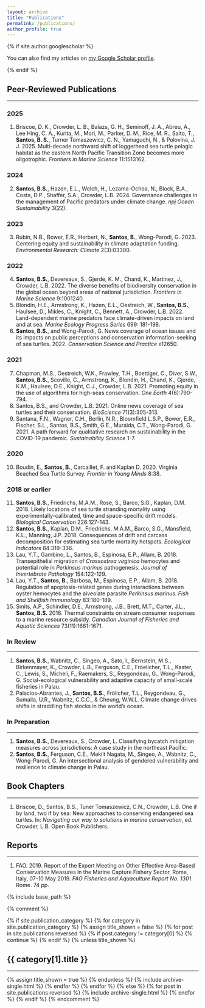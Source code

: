 ```yaml
---
layout: archive
title: "Publications"
permalink: /publications/
author_profile: true
---
```


{% if site.author.googlescholar %}
  <div class="wordwrap">You can also find my articles on <a href="https://scholar.google.com/citations?user=EfvAoL4AAAAJ&hl=en">my Google Scholar profile</a>.</div>

{% endif %}

## Peer-Reviewed Publications  
<hr />

### 2025
1. Briscoe, D. K., Crowder, L. B., Balazs, G. H., Seminoff, J. A., Abreu, A., Lee Hing, C. A., Kurita, M., Mori, M., Parker, D. M., Rice, M. R., Saito, T., **Santos, B. S.**, Turner Tomaszewicz, C. N., Yamaguchi, N., & Polovina, J. J. 2025. Multi-decade northward shift of loggerhead sea turtle pelagic habitat as the eastern North Pacific Transition Zone becomes more oligotrophic. *Frontiers in Marine Science* 11:1513162.  

### 2024
2. **Santos, B.S.**, Hazen, E.L., Welch, H., Lezama-Ochoa, N., Block, B.A., Costa, D.P., Shaffer, S.A., Crowder, L.B. 2024. Governance challenges in the management of Pacific predators under climate change. *npj Ocean Sustainability* 3(22).  

### 2023
3. Rubin, N.B., Bower, E.R., Herbert, N., **Santos, B.**, Wong-Parodi, G. 2023. Centering equity and sustainability in climate adaptation funding. *Environmental Research: Climate* 2(3):03300.  

### 2022
4. **Santos, B.S.**, Devereaux, S., Gjerde, K. M., Chand, K., Martinez, J., Crowder, L.B. 2022. The diverse benefits of biodiversity conservation in the global ocean beyond areas of national jurisdiction. *Frontiers in Marine Science* 9:1001240.  
5. Blondin, H.E., Armstrong, K., Hazen, E.L., Oestreich, W., **Santos, B.S.**, Haulsee, D., Mikles, C., Knight, C., Bennett, A., Crowder, L.B. 2022. Land-dependent marine predators face climate-driven impacts on land and at sea. *Marine Ecology Progress Series* 699: 181-198.  
6. **Santos, B.S.**, and Wong-Parodi, G. News coverage of ocean issues and its impacts on public perceptions and conservation information-seeking of sea turtles. 2022. *Conservation Science and Practice* e12650.  

### 2021
7. Chapman, M.S., Oestreich, W.K., Frawley, T.H., Boettiger, C., Diver, S.W., **Santos, B.S.**, Scoville, C., Armstrong, K., Blondin, H., Chand, K., Gjerde, K.M., Haulsee, D.E., Knight, C.J., Crowder, L.B. 2021. Promoting equity in the use of algorithms for high-seas conservation. *One Earth* 4(6):790-794.  
8. Santos, B.S., and Crowder, L.B. 2021. Online news coverage of sea turtles and their conservation. *BioScience* 71(3):305-313.  
9. Santana, F.N., Wagner, C.H., Berlin, N.R., Bloomfield L.S.P., Bower, E.R., Fischer, S.L., Santos, B.S., Smith, G.E., Muraida, C.T., Wong-Parodi, G. 2021. A path forward for qualitative research on sustainability in the COVID-19 pandemic. *Sustainability Science* 1-7.  

### 2020
10. Boudin, E., **Santos, B.**, Carcaillet, F. and Kaplan D. 2020. Virginia Beached Sea Turtle Survey. *Frontier in Young Minds* 8:38.  

### 2018 or earlier
11. **Santos, B.S.**, Friedrichs, M.A.M., Rose, S., Barco, S.G., Kaplan, D.M. 2018. Likely locations of sea turtle stranding mortality using experimentally-calibrated, time and space-specific drift models. *Biological Conservation* 226:127-143.  
12. **Santos, B.S.**, Kaplan, D.M., Friedrichs, M.A.M., Barco, S.G., Mansfield, K.L., Manning, J.P. 2018. Consequences of drift and carcass decomposition for estimating sea turtle mortality hotspots. *Ecological Indicators* 84:319-336.  
13. Lau, Y.T., Gambino, L., Santos, B., Espinosa, E.P., Allam, B. 2018. Transepithelial migration of *Crassostrea virginica* hemocytes and potential role in *Perkinsus marinus* pathogenesis. *Journal of Invertebrate Pathology* 154:122-129.  
14. Lau, Y.T., **Santos, B.**, Barbosa, M., Espinosa, E.P., Allam, B. 2018. Regulation of apoptosis-related genes during interactions between oyster hemocytes and the alveolate parasite *Perkinsus marinus*. *Fish and Shellfish Immunology* 83:180-189.  
15. Smits, A.P., Schindler, D.E., Armstrong, J.B., Brett, M.T., Carter, J.L., **Santos, B.S.** 2016. Thermal constraints on stream consumer responses to a marine resource subsidy. *Canadian Journal of Fisheries and Aquatic Sciences* 73(11):1661-1671.  

### In Review  
<hr />

1. **Santos, B.S.**, Wabnitz, C., Singeo, A., Sato, I., Bernstein, M.S., Birkenmayer, K., Crowder, L.B., Ferguson, C.E., Fröelicher, T.L., Kaster, C., Lewis, S., Micheli, F., Raemakers, S., Reygondeau, G., Wong-Parodi, G. Social-ecological vulnerability and adaptive capacity of small-scale fisheries in Palau. 
2. Palacios-Abrantes, J., **Santos, B.S.**, Frölicher, T.L., Reygondeau, G., Sumaila, U.R., Wabnitz, C.C.C., & Cheung, W.W.L. Climate change drives shifts in straddling fish stocks in the world’s ocean.

### In Preparation  
<hr />

1. **Santos, B.S.**, Devereaux, S., Crowder, L. Classifying bycatch mitigation measures across jurisdictions: A case study in the northeast Pacific.  
2. **Santos, B.S.**, Ferguson, C.E., Mekilt Nagata, M., Singeo, A., Wabnitz, C., Wong-Parodi, G. An intersectional analysis of gendered vulnerability and resilience to climate change in Palau.

## Book Chapters  
<hr />

1. Briscoe, D., Santos, B.S., Tuner Tomaszewicz, C.N., Crowder, L.B. One if by land, two if by sea: New approaches to conserving endangered sea turtles. In: *Navigating our way to solutions in marine conservation*, ed. Crowder, L.B. Open Book Publishers.  

## Reports  
<hr />

1. FAO. 2019. Report of the Expert Meeting on Other Effective Area-Based Conservation Measures in the Marine Capture Fishery Sector, Rome, Italy, 07-10 May 2019. *FAO Fisheries and Aquaculture Report No. 1301*. Rome. 74 pp.

{% include base_path %}

{% comment %} 
<!-- New style rendering if publication categories are defined -->
{% if site.publication_category %}
  {% for category in site.publication_category  %}
    {% assign title_shown = false %}
    {% for post in site.publications reversed %}
      {% if post.category != category[0] %}
        {% continue %}
      {% endif %}
      {% unless title_shown %}
        <h2>{{ category[1].title }}</h2><hr />
        {% assign title_shown = true %}
      {% endunless %}
      {% include archive-single.html %}
    {% endfor %}
  {% endfor %}
{% else %}
  {% for post in site.publications reversed %}
    {% include archive-single.html %}
  {% endfor %}
{% endif %}
{% endcomment %}



